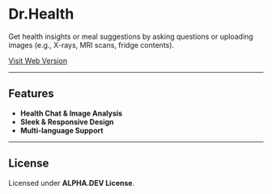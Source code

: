 # Dr.Health

Get health insights or meal suggestions by asking questions or uploading images (e.g., X-rays, MRI scans, fridge contents).

[Visit Web Version](https://tarek-alliani.github.io/Dr.Health)

---

## Features  
- **Health Chat & Image Analysis**  
- **Sleek & Responsive Design**  
- **Multi-language Support**  

---

## License  
Licensed under **ALPHA.DEV License**.
